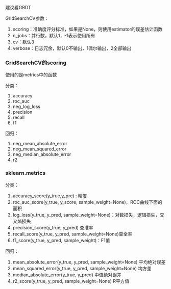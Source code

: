 建议看GBDT



GridSearchCV参数：

1. scoring：准确度评分标准，如果是None，则使用estimator的误差估计函数
2. n_jobs：并行数，默认1，-1表示使用所有
3. cv：默认3
4. verbose：日志冗余，默认0不输出，1偶尔输出，2全部输出

### GridSearchCV的scoring

使用的是metrics中的函数

分类：

1. accuracy
2. roc_auc
3. neg_log_loss
4. precision
5. recall
6. f1

回归：

1. neg_mean_absolute_error
2. neg_mean_squared_error
3. neg_median_absolute_error
4. r2



### sklearn.metrics

 分类：

1. accuracy_score(y_true,y_pre) : 精度 
2. roc_auc_score(y_true, y_score, sample_weight=None)，ROC曲线下面的面积
4. log_loss(y_true, y_pred,  sample_weight=None)：对数损失，逻辑损失，交叉熵损失
5. precision_score(y_true, y_pred) 查准率
6. recall_score(y_true, y_pred, sample_weight=None)查全率
7. f1_score(y_true, y_pred, sample_weight)：F1值

回归：

1. mean_absolute_error(y_true, y_pred, sample_weight=None) 平均绝对误差
2. mean_squared_error(y_true, y_pred, sample_weight=None) 均方差
3. median_absolute_error(y_true, y_pred) 中值绝对误差
4. r2_score(y_true, y_pred, sample_weight=None) R平方值

